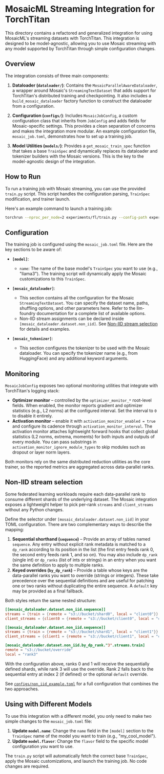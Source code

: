 # MosaicML Streaming Integration for TorchTitan

This directory contains a refactored and generalized integration for using MosaicML's streaming datasets with TorchTitan. This integration is designed to be model-agnostic, allowing you to use Mosaic streaming with any model supported by TorchTitan through simple configuration changes.

## Overview

The integration consists of three main components:

1.  **Dataloader (`dataloader/`)**: Contains the `MosaicParallelAwareDataloader`, a wrapper around Mosaic's `StreamingTextDataset` that adds support for TorchTitan's distributed training and checkpointing. It also includes a `build_mosaic_dataloader` factory function to construct the dataloader from a configuration.

2.  **Configuration (`configs/`)**: Includes `MosaicJobConfig`, a custom configuration class that inherits from `JobConfig` and adds fields for Mosaic-specific settings. This provides a clean separation of concerns and makes the integration more modular. An example configuration file, `mosaic_job.toml`, demonstrates how to set up a training job.

3.  **Model Utilities (`models/`)**: Provides a `get_mosaic_train_spec` function that takes a base `TrainSpec` and dynamically replaces its dataloader and tokenizer builders with the Mosaic versions. This is the key to the model-agnostic design of the integration.

## How to Run

To run a training job with Mosaic streaming, you can use the provided `train.py` script. This script handles the configuration parsing, `TrainSpec` modification, and trainer launch.

Here's an example command to launch a training job:

```bash
torchrun --nproc_per_node=2 experiments/fl/train.py --config-path experiments/fl/configs/fl_job.toml
```

## Configuration

The training job is configured using the `mosaic_job.toml` file. Here are the key sections to be aware of:

*   **`[model]`**:
    *   `name`: The name of the base model's `TrainSpec` you want to use (e.g., "llama3"). The training script will dynamically apply the Mosaic customizations to this `TrainSpec`.

*   **`[mosaic_dataloader]`**:
    *   This section contains all the configuration for the Mosaic `StreamingTextDataset`. You can specify the dataset name, paths, shuffling options, and other parameters here. Refer to the llm-foundry documentation for a complete list of available options.
    *   Non-IID stream assignments can be declared inside `[mosaic_dataloader.dataset.non_iid]`. See [Non-IID stream selection](#non-iid-stream-selection) for details and examples.

*   **`[mosaic_tokenizer]`**:
    *   This section configures the tokenizer to be used with the Mosaic dataloader. You can specify the tokenizer name (e.g., from HuggingFace) and any additional keyword arguments.

## Monitoring

`MosaicJobConfig` exposes two optional monitoring utilities that integrate with TorchTitan's logging stack:

* **Optimizer monitor** – controlled by the `optimizer_monitor_*` root-level fields. When enabled, the monitor reports gradient and optimizer statistics (e.g., L2 norms) at the configured interval. Set the interval to `0` to disable it entirely.
* **Activation monitor** – enable it with `activation_monitor_enabled = true` and configure its cadence through `activation_monitor_interval`. The activation monitor attaches lightweight forward hooks that collect global statistics (L2 norms, extrema, moments) for both inputs and outputs of every module. You can pass substrings in `activation_monitor_ignore_module_types` to skip modules such as dropout or layer norm layers.

Both monitors rely on the same distributed reduction utilities as the core trainer, so the reported metrics are aggregated across data-parallel ranks.

## Non-IID stream selection

Some federated learning workloads require each data-parallel rank to consume different shards of the underlying dataset. The Mosaic integration exposes a lightweight helper to pick per-rank `streams` and `client_streams` without any Python changes.

Define the selector under `[mosaic_dataloader.dataset.non_iid]` in your TOML configuration. There are two complementary ways to describe the mapping:

1.  **Sequential shorthand (`sequence`)** – Provide an array of tables named `sequence`. Any entry without explicit rank metadata is matched to a `dp_rank` according to its position in the list (the first entry feeds rank 0, the second entry feeds rank 1, and so on). You may also include `dp_rank` (single int) or `dp_ranks` (list of ints or strings) in an entry when you want the same definition to apply to multiple ranks.
2.  **Keyed overrides (`by_dp_rank`)** – Provide a table whose keys are the data-parallel ranks you want to override (strings or integers). These take precedence over the sequential definitions and are useful for patching one or two ranks without duplicating the entire sequence. A `default` key may be provided as a final fallback.

Both styles return the same nested structure:

```toml
[[mosaic_dataloader.dataset.non_iid.sequence]]
streams = {train = {remote = "s3://bucket/shard0", local = "client0"}}
client_streams = {client0 = {remote = "s3://bucket/client0", local = "client0"}}

[[mosaic_dataloader.dataset.non_iid.sequence]]
streams = {train = {remote = "s3://bucket/shard1", local = "client1"}}
client_streams = {client1 = {remote = "s3://bucket/client1", local = "client1"}}

[mosaic_dataloader.dataset.non_iid.by_dp_rank."3".streams.train]
remote = "s3://bucket/override"
local = "rank3"
```

With the configuration above, ranks 0 and 1 will receive the sequentially defined shards, while rank 3 will use the override. Rank 2 falls back to the sequential entry at index 2 (if defined) or the optional `default` override.

See [`configs/non_iid_example.toml`](configs/non_iid_example.toml) for a full configuration that combines the two approaches.

## Using with Different Models

To use this integration with a different model, you only need to make two simple changes to the `mosaic_job.toml` file:

1.  **Update `model.name`**: Change the `name` field in the `[model]` section to the `TrainSpec` name of the model you want to train (e.g., "my_cool_model").
2.  **Update `model.flavor`**: Change the `flavor` field to the specific model configuration you want to use.

The `train.py` script will automatically fetch the correct base `TrainSpec`, apply the Mosaic customizations, and launch the training job. No code changes are required.
